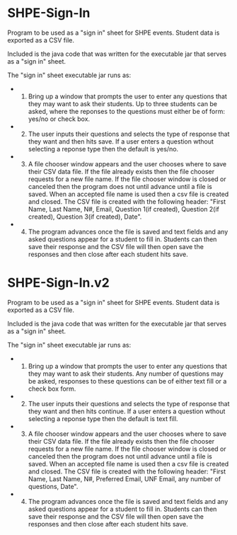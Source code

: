 # SHPE-Sign-In
Program to be used as a "sign in" sheet for SHPE events. Student data is exported as a CSV file.

Included is the java code that was written for the executable jar that serves as a "sign in" sheet.

The "sign in" sheet executable jar runs as:
  - 1.  Bring up a window that prompts the user to enter any questions that they may want to ask
        their students. Up to three students can be asked, where the reponses to the questions must
        either be of form: yes/no or check box.
  - 2.  The user inputs their questions and selects the type of response that they want and then 
        hits save. If a user enters a question wthout selecting a reponse type then the default is
        yes/no.
  - 3.  A file chooser window appears and the user chooses where to save their CSV data file. If the
        file already exists then the file chooser requests for a new file name. If the file chooser
        window is closed or canceled then the program does not until advance until a file is saved.
        When an accepted file name is used then a csv file is created and closed. The CSV file is 
        created with the following header: "First Name, Last Name, N#, Email, Question 1(if created), 
        Question 2(if created), Question 3(if created), Date".
  - 4.  The program advances once the file is saved and text fields and any asked questions appear for
        a student to fill in. Students can then save their response and the CSV file will then open 
        save the responses and then close after each student hits save.

# SHPE-Sign-In.v2
Program to be used as a "sign in" sheet for SHPE events. Student data is exported as a CSV file.

Included is the java code that was written for the executable jar that serves as a "sign in" sheet.

The "sign in" sheet executable jar runs as:
  - 1.  Bring up a window that prompts the user to enter any questions that they may want to ask
        their students. Any number of questions may be asked, responses to these questions can be 
        of either text fill or a check box form.
  - 2.  The user inputs their questions and selects the type of response that they want and then 
        hits continue. If a user enters a question wthout selecting a reponse type then the default is
        text fill.
  - 3.  A file chooser window appears and the user chooses where to save their CSV data file. If the
        file already exists then the file chooser requests for a new file name. If the file chooser
        window is closed or canceled then the program does not until advance until a file is saved.
        When an accepted file name is used then a csv file is created and closed. The CSV file is 
        created with the following header: "First Name, Last Name, N#, Preferred Email, UNF Email, 
        any number of questions, Date".
  - 4.  The program advances once the file is saved and text fields and any asked questions appear for
        a student to fill in. Students can then save their response and the CSV file will then open 
        save the responses and then close after each student hits save.
